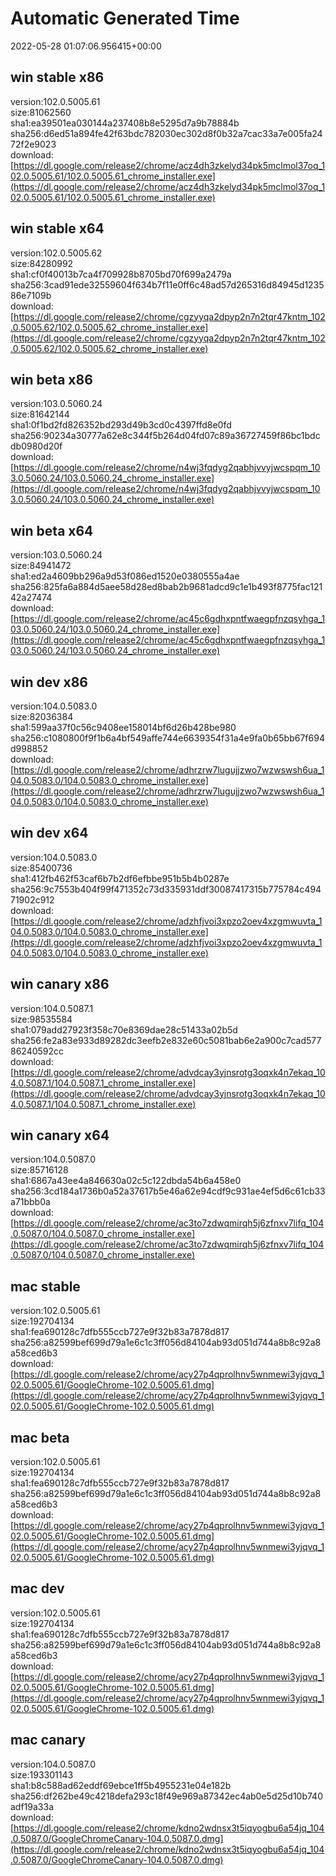 # Automatic Generated Time
2022-05-28 01:07:06.956415+00:00

## win stable x86
version:102.0.5005.61  
size:81062560  
sha1:ea39501ea030144a237408b8e5295d7a9b78884b  
sha256:d6ed51a894fe42f63bdc782030ec302d8f0b32a7cac33a7e005fa2472f2e9023  
download:[https://dl.google.com/release2/chrome/acz4dh3zkelyd34pk5mclmol37oq_102.0.5005.61/102.0.5005.61_chrome_installer.exe](https://dl.google.com/release2/chrome/acz4dh3zkelyd34pk5mclmol37oq_102.0.5005.61/102.0.5005.61_chrome_installer.exe)  

## win stable x64
version:102.0.5005.62  
size:84280992  
sha1:cf0f40013b7ca4f709928b8705bd70f699a2479a  
sha256:3cad91ede32559604f634b7f11e0ff6c48ad57d265316d84945d123586e7109b  
download:[https://dl.google.com/release2/chrome/cgzyyqa2dpyp2n7n2tqr47kntm_102.0.5005.62/102.0.5005.62_chrome_installer.exe](https://dl.google.com/release2/chrome/cgzyyqa2dpyp2n7n2tqr47kntm_102.0.5005.62/102.0.5005.62_chrome_installer.exe)  

## win beta x86
version:103.0.5060.24  
size:81642144  
sha1:0f1bd2fd826352bd293d49b3cd0c4397ffd8e0fd  
sha256:90234a30777a62e8c344f5b264d04fd07c89a36727459f86bc1bdcdb0980d20f  
download:[https://dl.google.com/release2/chrome/n4wj3fqdyg2qabhjvvyjwcspqm_103.0.5060.24/103.0.5060.24_chrome_installer.exe](https://dl.google.com/release2/chrome/n4wj3fqdyg2qabhjvvyjwcspqm_103.0.5060.24/103.0.5060.24_chrome_installer.exe)  

## win beta x64
version:103.0.5060.24  
size:84941472  
sha1:ed2a4609bb296a9d53f086ed1520e0380555a4ae  
sha256:825fa6a884d5aee58d28ed8bab2b9681adcd9c1e1b493f8775fac12142a27474  
download:[https://dl.google.com/release2/chrome/ac45c6gdhxpntfwaegpfnzqsyhga_103.0.5060.24/103.0.5060.24_chrome_installer.exe](https://dl.google.com/release2/chrome/ac45c6gdhxpntfwaegpfnzqsyhga_103.0.5060.24/103.0.5060.24_chrome_installer.exe)  

## win dev x86
version:104.0.5083.0  
size:82036384  
sha1:599aa37f0c56c9408ee158014bf6d26b428be980  
sha256:c1080800f9f1b6a4bf549affe744e6639354f31a4e9fa0b65bb67f694d998852  
download:[https://dl.google.com/release2/chrome/adhrzrw7lugujjzwo7wzwswsh6ua_104.0.5083.0/104.0.5083.0_chrome_installer.exe](https://dl.google.com/release2/chrome/adhrzrw7lugujjzwo7wzwswsh6ua_104.0.5083.0/104.0.5083.0_chrome_installer.exe)  

## win dev x64
version:104.0.5083.0  
size:85400736  
sha1:412fb462f53caf6b7b2df6efbbe951b5b4b0287e  
sha256:9c7553b404f99f471352c73d335931ddf30087417315b775784c49471902c912  
download:[https://dl.google.com/release2/chrome/adzhfjvoi3xpzo2oev4xzgmwuvta_104.0.5083.0/104.0.5083.0_chrome_installer.exe](https://dl.google.com/release2/chrome/adzhfjvoi3xpzo2oev4xzgmwuvta_104.0.5083.0/104.0.5083.0_chrome_installer.exe)  

## win canary x86
version:104.0.5087.1  
size:98535584  
sha1:079add27923f358c70e8369dae28c51433a02b5d  
sha256:fe2a83e933d89282dc3eefb2e832e60c5081bab6e2a900c7cad57786240592cc  
download:[https://dl.google.com/release2/chrome/advdcay3yjnsrotg3oqxk4n7ekaq_104.0.5087.1/104.0.5087.1_chrome_installer.exe](https://dl.google.com/release2/chrome/advdcay3yjnsrotg3oqxk4n7ekaq_104.0.5087.1/104.0.5087.1_chrome_installer.exe)  

## win canary x64
version:104.0.5087.0  
size:85716128  
sha1:6867a43ee4a846630a02c5c122dbda54b6a458e0  
sha256:3cd184a1736b0a52a37617b5e46a62e94cdf9c931ae4ef5d6c61cb33a71bbb0a  
download:[https://dl.google.com/release2/chrome/ac3to7zdwqmirqh5j6zfnxv7lifq_104.0.5087.0/104.0.5087.0_chrome_installer.exe](https://dl.google.com/release2/chrome/ac3to7zdwqmirqh5j6zfnxv7lifq_104.0.5087.0/104.0.5087.0_chrome_installer.exe)  

## mac stable
version:102.0.5005.61  
size:192704134  
sha1:fea690128c7dfb555ccb727e9f32b83a7878d817  
sha256:a82599bef699d79a1e6c1c3ff056d84104ab93d051d744a8b8c92a8a58ced6b3  
download:[https://dl.google.com/release2/chrome/acy27p4qprolhnv5wnmewi3yjqvq_102.0.5005.61/GoogleChrome-102.0.5005.61.dmg](https://dl.google.com/release2/chrome/acy27p4qprolhnv5wnmewi3yjqvq_102.0.5005.61/GoogleChrome-102.0.5005.61.dmg)  

## mac beta
version:102.0.5005.61  
size:192704134  
sha1:fea690128c7dfb555ccb727e9f32b83a7878d817  
sha256:a82599bef699d79a1e6c1c3ff056d84104ab93d051d744a8b8c92a8a58ced6b3  
download:[https://dl.google.com/release2/chrome/acy27p4qprolhnv5wnmewi3yjqvq_102.0.5005.61/GoogleChrome-102.0.5005.61.dmg](https://dl.google.com/release2/chrome/acy27p4qprolhnv5wnmewi3yjqvq_102.0.5005.61/GoogleChrome-102.0.5005.61.dmg)  

## mac dev
version:102.0.5005.61  
size:192704134  
sha1:fea690128c7dfb555ccb727e9f32b83a7878d817  
sha256:a82599bef699d79a1e6c1c3ff056d84104ab93d051d744a8b8c92a8a58ced6b3  
download:[https://dl.google.com/release2/chrome/acy27p4qprolhnv5wnmewi3yjqvq_102.0.5005.61/GoogleChrome-102.0.5005.61.dmg](https://dl.google.com/release2/chrome/acy27p4qprolhnv5wnmewi3yjqvq_102.0.5005.61/GoogleChrome-102.0.5005.61.dmg)  

## mac canary
version:104.0.5087.0  
size:193301143  
sha1:b8c588ad62eddf69ebce1ff5b4955231e04e182b  
sha256:df262be49c4218defa293c18f49e969a87342ec4ab0e5d25d10b740adf19a33a  
download:[https://dl.google.com/release2/chrome/kdno2wdnsx3t5iqyogbu6a54jq_104.0.5087.0/GoogleChromeCanary-104.0.5087.0.dmg](https://dl.google.com/release2/chrome/kdno2wdnsx3t5iqyogbu6a54jq_104.0.5087.0/GoogleChromeCanary-104.0.5087.0.dmg)  

